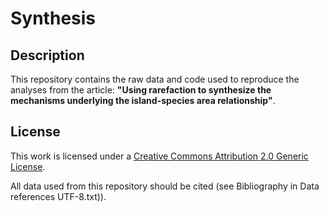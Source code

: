 # Synthesis 

## Description

This repository contains the raw data and code used to reproduce the analyses from the article: 
**"Using rarefaction to synthesize the mechanisms underlying the island-species area relationship"**.

 ## License
 
 
This work is licensed under a [Creative Commons Attribution 2.0 Generic License](https://creativecommons.org/licenses/by/2.0/).


All data used from this repository should be cited (see Bibliography in Data references UTF-8.txt)).
